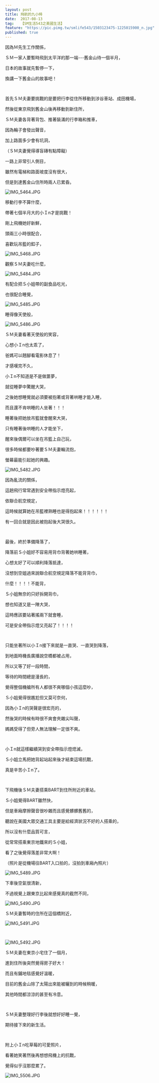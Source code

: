 ```yaml
---
layout: post
title: 飛航的九小時
date:  2017-08-13
tag:   【SM生活543之美國生活】
feature: "https://pic.pimg.tw/smlife543/1503123475-1225015900_n.jpg"
published: true 
---
```

<p>因為Ｍ先生工作關係，</p>

<p>ＳＭ一家人要暫時飛到太平洋的那一端---舊金山待一個半月，</p>

<p>日本的故事就先暫停一下，</p>

<p>換講一下舊金山的故事吧！</p>

<p>&nbsp;</p>

<p>首先ＳＭ夫妻要挑戰的是要把行李從住所移動到涉谷車站、成田機場，</p>

<p>然後從東京飛到舊金山後再移動到新住所，</p>

<p>ＳＭ夫妻各背著背包、推著裝滿的行李箱和推車，</p>

<p>因為輪子會發出聲音，</p>

<p>加上路面多少會有坑洞，</p>

<p>（ＳＭ夫妻覺得導盲磚有點障礙）</p>

<p>一路上非常引人側目，</p>

<p>雖然有電梯和路面坡度沒有很大，</p>

<p>但是到達舊金山住所時兩人已累昏。</p>

<p><img alt="IMG_5464.JPG" src="https://pic.pimg.tw/smlife543/1503123475-1225015900_n.jpg" title="IMG_5464.JPG"></p>

<p>移動行李不算什麼，</p>

<p>帶著七個半月大的小Ｉn才是挑戰！</p>

<p>剛上飛機她好新鮮，</p>

<p>頭兩三小時很配合，</p>

<p>喜歡玩吊籃的釦子，</p>

<p><img alt="IMG_5468.JPG" src="https://pic.pimg.tw/smlife543/1502613718-1426807605_n.jpg" title="IMG_5468.JPG"></p>

<p>觀察ＳＭ夫妻吃什麼，</p>

<p><img alt="IMG_5484.JPG" src="https://pic.pimg.tw/smlife543/1502613742-4017213360_n.jpg" title="IMG_5484.JPG"></p>

<p>有配合把Ｓ小姐帶的副食品吃光，</p>

<p>也很配合睡覺，</p>

<p><img alt="IMG_5485.JPG" src="https://pic.pimg.tw/smlife543/1502613756-297675358_n.jpg" title="IMG_5485.JPG"></p>

<p>睡得像天使般，</p>

<p><img alt="IMG_5486.JPG" src="https://pic.pimg.tw/smlife543/1502613766-700256959_n.jpg" title="IMG_5486.JPG"></p>

<p>ＳＭ夫妻看著天使般的笑容，</p>

<p>心想小Ｉn也太乖了，</p>

<p>爸媽可以翹腳看電影休息了！</p>

<p>才感嘆完不久，</p>

<p>小Ｉn不知道是不是做噩夢，</p>

<p>就從睡夢中驚醒大哭，</p>

<p>之後她想睡覺就必須要被抱著或背著哄睡才能入睡，</p>

<p>而且還不肯哄睡的人坐著！！！</p>

<p>睡著後把她放吊籃就會醒來大哭，</p>

<p>只有睡著後哄睡的人才能坐下，</p>

<p>醒來後偶爾可以坐在吊籃上自己玩，</p>

<p>很多時候都要吵著要ＳＭ夫妻輪流抱，</p>

<p>螢幕最能引起她的興趣。</p>

<p><img alt="IMG_5482.JPG" src="https://pic.pimg.tw/smlife543/1502613730-4271435073_n.jpg" title="IMG_5482.JPG"></p>

<p>因為亂流的關係，</p>

<p>這趟飛行常常遇到安全帶指示燈亮起，</p>

<p>依聯合航空規定，</p>

<p>這時候就算她在吊籃裡熟睡也是得抱起來！！！！！！</p>

<p>有一回合就是因此被抱起後大哭很久。</p>

<p>&nbsp;</p>

<p>最後，終於準備降落了，</p>

<p>降落前Ｓ小姐好不容易用背巾背著她哄睡著，</p>

<p>心想太好了可以順利降落抵達，</p>

<p>沒想到空姐過來說聯合航空規定降落不能背背巾，</p>

<p>什麼！！！！不能背，</p>

<p>Ｓ小姐無奈的只好拆開背巾，</p>

<p>想也知道又是一陣大哭，</p>

<p>這時應該要站著搖兩下就會睡，</p>

<p>可是安全帶指示燈又亮起了！！！！</p>

<p>&nbsp;</p>

<p>只能坐著所以小Ｉn接下來就是一直哭、一直哭到降落，</p>

<p>到地面時機長廣播說空橋都被占用，</p>

<p>所以又等了好一段時間，</p>

<p>等待的時間總是漫長的，</p>

<p>覺得整個機艙所有人都很不爽哪個小孩這麼吵，</p>

<p>Ｓ小姐覺得很尷尬但又莫可奈何，</p>

<p>因為小Ｉn的哭聲是很宏亮的，</p>

<p>然後哭的時候有時很不爽會夾雜尖叫聲，</p>

<p>媽媽受得了但旁人無法理解一定很不爽。</p>

<p>&nbsp;</p>

<p>小Ｉn就這樣繼續哭到安全帶指示燈熄滅，</p>

<p>Ｓ小姐立馬把她背起站起來後才結束這場抗戰，</p>

<p>真是辛苦小Ｉn了。</p>

<p>&nbsp;</p>

<p>下飛機後ＳＭ夫妻搭乘BART到住所附近的車站，</p>

<p>Ｓ小姐覺得BART雖然快，</p>

<p>但是車廂摩擦聲音很吵雜而且感覺髒髒舊舊的，</p>

<p>聽說在美國大眾交通工具主要是給經濟狀況不好的人搭乘的，</p>

<p>所以沒有什麼品質可言，</p>

<p>從常常搭乘東京地鐵來的Ｓ小姐，</p>

<p>看了之後覺得落差非常大啊！</p>

<p>（照片是從機場往BART入口拍的，沒拍到車廂內照片）</p>

<p><img alt="IMG_5489.JPG" src="https://pic.pimg.tw/smlife543/1502613779-2503519896_n.jpg" title="IMG_5489.JPG"></p>

<p>下車後空氣很清新，</p>

<p>不過視覺上跟東京比起來感覺真的截然不同，</p>

<p><img alt="IMG_5490.JPG" src="https://pic.pimg.tw/smlife543/1502613796-2775166375_n.jpg" title="IMG_5490.JPG"></p>

<p>ＳＭ夫妻暫時的住所在這個橋附近，</p>

<p><img alt="IMG_5491.JPG" src="https://pic.pimg.tw/smlife543/1502613811-3210893643_n.jpg" title="IMG_5491.JPG"></p>

<p>&nbsp;</p>

<p><img alt="IMG_5492.JPG" src="https://pic.pimg.tw/smlife543/1502613827-1016079633_n.jpg" title="IMG_5492.JPG"></p>

<p>ＳＭ夫妻在東京小宅住了一個月，</p>

<p>進到住所後突然覺得房子好大！</p>

<p>而且有鋪地毯感覺好溫暖，</p>

<p>目前的舊金山除了太陽出來能被曬到的時候稍暖，</p>

<p>其他時間都涼涼的甚至有冷意。</p>

<p>&nbsp;</p>

<p>ＳＭ夫妻整理好行李後就想好好睡一覺，</p>

<p>期待接下來的新生活。</p>

<p>&nbsp;</p>

<p>附上小Ｉn吃草莓的可愛照片，</p>

<p>看著她笑著然後再想想飛機上的抗戰，</p>

<p>覺得似乎沒那麼累了。</p>

<p><img alt="IMG_5506.JPG" src="https://pic.pimg.tw/smlife543/1502613839-1357010308_n.jpg" title="IMG_5506.JPG"></p>

